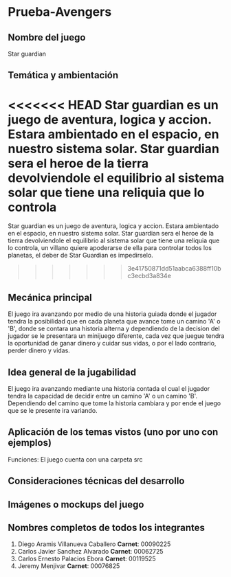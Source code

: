 # Prueba-Avengers
## Nombre del juego
Star guardian 

## Temática y ambientación
<<<<<<< HEAD
Star guardian es un juego de aventura, logica y accion. Estara ambientado en el espacio, en nuestro sistema solar. Star guardian sera el heroe de la tierra devolviendole el equilibrio al sistema solar que tiene una reliquia que lo controla 
=======
Star guardian es un juego de aventura, logica y accion. Estara ambientado en el espacio, en nuestro sistema solar. Star guardian sera el heroe de la tierra devolviendole el equilibrio al sistema solar que tiene una reliquia que lo controla, un villano quiere apoderarse de ella para controlar todos los planetas, el deber de Star Guardian es impedirselo.
>>>>>>> 3e41750871dd51aabca6388ff10bc3ecbd3a834e

## Mecánica principal
El juego ira avanzando por medio de una historia guiada donde el jugador tendra la posibilidad que en cada planeta que avance tome un camino 'A' o 'B', donde se contara una historia alterna y dependiendo de la decision del jugador se le presentara un minijuego diferente, cada vez que juegue tendra la oportunidad de ganar dinero y cuidar sus vidas, o por el lado contrario, perder dinero y vidas.

## Idea general de la jugabilidad
El juego ira avanzando mediante una historia contada el cual el jugador tendra la capacidad de decidir entre un camino 'A' o un camino 'B'. Dependiendo del camino que tome la historia cambiara y por ende el juego que se le presente ira variando.

## Aplicación de los temas vistos (uno por uno con ejemplos)
Funciones: El juego cuenta con una carpeta src 

## Consideraciones técnicas del desarrollo

## Imágenes o mockups del juego

## Nombres completos de todos los integrantes
1. Diego Aramis Villanueva Caballero 
   **Carnet**: 00090225
2. Carlos Javier Sanchez Alvarado
   **Carnet**: 00062725
3. Carlos Ernesto Palacios Ebora
   **Carnet**: 00119525
4. Jeremy Menjivar 
   **Carnet**: 00076825
